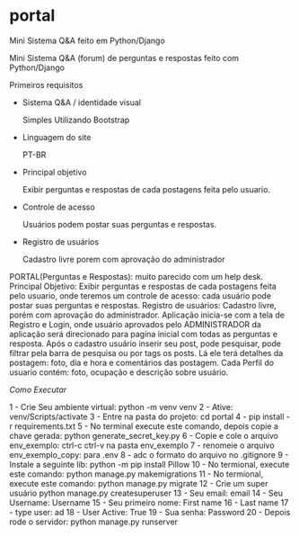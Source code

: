 # portal

Mini Sistema Q&amp;A feito em Python/Django

Mini Sistema Q&A (forum) de perguntas e respostas  feito com Python/Django



Primeiros requisitos

- Sistema Q&A / identidade visual

  Simples Utilizando Bootstrap



- Linguagem do site

  PT-BR



- Principal objetivo

  Exibir perguntas e respostas de cada postagens feita pelo usuario.


- Controle de acesso

  Usuários podem postar suas perguntas e respostas.


- Registro de usuários

  Cadastro livre porem com aprovação do administrador

PORTAL(Perguntas e Respostas): muito parecido com um help desk. Principal Objetivo: Exibir perguntas e respostas de cada postagens feita pelo usuario, onde teremos um controle de acesso: cada usuário pode postar suas perguntas e respostas. Registro de usuários: Cadastro livre, porém com aprovação do administrador. Aplicação inicia-se com a tela de Registro e Login, onde usuário aprovados pelo ADMINISTRADOR da aplicação será direcionado para pagina inicial com todas as perguntas e resposta. Após o cadastro usuário inserir seu post, pode pesquisar, pode filtrar pela barra de pesquisa ou por tags os posts. Lá ele terá detalhes da postagem: foto, dia e hora e comentários das postagem. Cada Perfil do usuario contém: foto, ocupação e descrição sobre usuário.

*Como Executar*

1 - Crie Seu ambiente virtual: python -m venv venv
2 - Ative: venv/Scripts/activate
3 - Entre na pasta do projeto: cd portal
4 - pip install -r requirements.txt
5 - No terminal execute este comando, depois copie a chave gerada: python generate_secret_key.py
6 - Copie e cole o arquivo env_exemplo: ctrl-c ctrl-v  na pasta env_exemplo
7 - renomeie o arquivo env_exemplo_copy: para .env
8 - adc o formato do arquivo no .gitignore
9 - Instale a seguinte lib: python -m pip install Pillow
10 - No termional, execute este comando: python manage.py makemigrations
11 - No termional, execute este comando: python manage.py migrate
12 - Crie um super usuário python manage.py createsuperuser
13 - Seu email: email
14 - Seu Username: Username
15 - Seu primeiro nome: First name
16 - Last name
17 - type user: ad
18 - User Active: True
19 - Sua senha: Password
20 - Depois rode o servidor: python manage.py runserver
    

